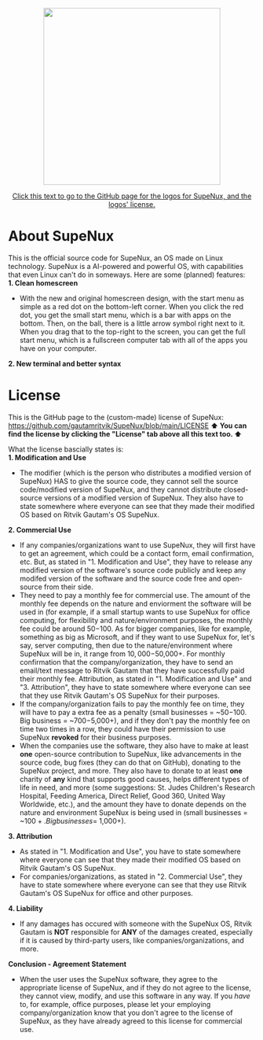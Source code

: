 <p align="center">
  <img width="360" height="360" src=https://github.com/user-attachments/assets/30712fd6-c094-474d-8560-85ccfb2ae7be>
</p>

<p align="center">
  <a href="https://github.com/gautamritvik/SupeNux-Logos">Click this text to go to the GitHub page for the logos for SupeNux, and the logos' license.</a>
</p>

# About SupeNux
This is the official source code for SupeNux, an OS made on Linux technology. SupeNux is a AI-powered and powerful OS, with capabilities that even Linux can't do in someways. Here are some (planned) features:         
**1. Clean homescreen**
- With the new and original homescreen design, with the start menu as simple as a red dot on the bottom-left corner. When you click the red dot, you get the small start menu, which is a bar with apps on the bottom. Then, on the ball, there is a little arrow symbol right next to it. When you drag that to the top-right to the screen, you can get the full start menu, which is a fullscreen computer tab with all of the apps you have on your computer.

**2. New terminal and better syntax**
  
# License
This is the GitHub page to the (custom-made) license of SupeNux: https://github.com/gautamritvik/SupeNux/blob/main/LICENSE
**⬆️ You can find the license by clicking the "License" tab above all this text too. ⬆️**

What the license bascially states is:     
**1. Modification and Use**
- The modifier (which is the person who distributes a modified version of SupeNux) HAS to give the source code, they cannot sell the source code/modified version of SupeNux, and they cannot distribute closed-source versions of a modified version of SupeNux. They also have to state somewhere where everyone can see that they made their modified OS based on Ritvik Gautam's OS SupeNux.
    
**2. Commercial Use**
- If any companies/organizations want to use SupeNux, they will first have to get an agreement, which could be a contact form, email confirmation, etc. But, as stated in "1. Modification and Use", they have to release any modified version of the software's source code publicly and keep any modifed version of the software and the source code free and open-source from their side.
- They need to pay a monthly fee for commercial use. The amount of the monthly fee depends on the nature and enviorment the software will be used in (for example, if a small startup wants to use SupeNux for office computing, for flexibility and nature/environment purposes, the monthly fee could be around $50-$100. As for bigger companies, like for example, something as big as Microsoft, and if they want to use SupeNux for, let's say, server computing, then due to the nature/environment where SupeNux will be in, it range from $10,000-$50,000+. For monthly confirmation that the company/organization, they have to send an email/text message to Ritvik Gautam that they have successfully paid their monthly fee. Attribution, as stated in "1. Modification and Use" and "3. Attribution", they have to state somewhere where everyone can see that they use Ritvik Gautam's OS SupeNux for their purposes.
- If the company/organization fails to pay the monthly fee on time, they will have to pay a extra fee as a penalty (small businesses = ~$50-$100. Big business = ~$700-$5,000+), and if they don't pay the monthly fee on time two times in a row, they could have their permission to use SupeNux **revoked** for their business purposes.
- When the companies use the software, they also have to make at least **one** open-source contribution to SupeNux, like advancements in the source code, bug fixes (they can do that on GitHub), donating to the SupeNux project, and more. They also have to donate to at least **one** charity of **any** kind that supports good causes, helps different types of life in need, and more (some suggestions: St. Judes Children's Research Hospital, Feeding America, Direct Relief, Good 360, United Way Worldwide, etc.), and the amount they have to donate depends on the nature and environment SupeNux is being used in (small businesses = ~$100+. Big businesses = ~$1,000+).
    
**3. Attribution**
- As stated in "1. Modification and Use", you have to state somewhere where everyone can see that they made their modified OS based on Ritvik Gautam's OS SupeNux.
- For companies/organizations, as stated in "2. Commercial Use", they have to state somewhere where everyone can see that they use Ritvik Gautam's OS SupeNux for office and other purposes.
    
**4. Liability**
- If any damages has occured with someone with the SupeNux OS, Ritvik Gautam is **NOT** responsible for **ANY** of the damages created, especially if it is caused by third-party users, like companies/organizations, and more.

**Conclusion - Agreement Statement**
- When the user uses the SupeNux software, they agree to the appropriate license of SupeNux, and if they do not agree to the license, they cannot view, modify, and use this software in any way. If you *have* to, for example, office purposes, please let your employing company/organization know that you don't agree to the license of SupeNux, as they have already agreed to this license for commercial use.

